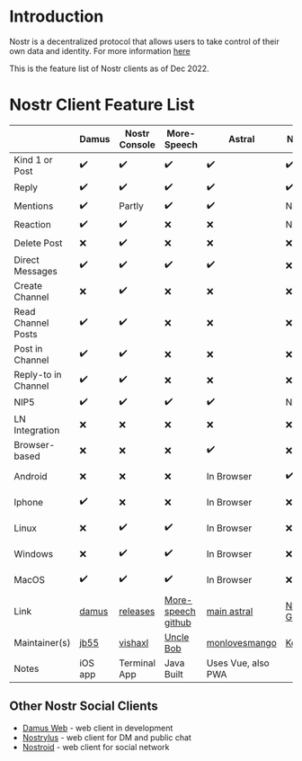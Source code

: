 
# Introduction

Nostr is a decentralized protocol that allows users to take control of their own data and identity. For more information [here](https://github.com/aljazceru/awesome-nostr)

This is the feature list of Nostr clients as of Dec 2022.


# Nostr Client Feature List

|                   |Damus             |Nostr Console     |More-Speech       |Astral            |Nostros           |Anigma            |Alphaama          |Coracle           |
|-------------------|------------------|------------------|------------------|------------------|------------------|------------------|------------------|------------------|
|Kind 1 or Post     |:heavy_check_mark:|:heavy_check_mark:|:heavy_check_mark:|:heavy_check_mark:|:heavy_check_mark:|:x:               |:heavy_check_mark:|:heavy_check_mark:|
|Reply              |:heavy_check_mark:|:heavy_check_mark:|:heavy_check_mark:|:heavy_check_mark:|:heavy_check_mark:|:x:               |:heavy_check_mark:|:heavy_check_mark:|
|Mentions           |:heavy_check_mark:|Partly            |:heavy_check_mark:|:heavy_check_mark:|Not sure          |:heavy_check_mark:|:heavy_check_mark:|:x:               |
|Reaction           |:heavy_check_mark:|:heavy_check_mark:|:x:               |:x:               |Not sure          |:x:               |:heavy_check_mark:|:heavy_check_mark:|
|Delete Post        |:x:               |:heavy_check_mark:|:x:               |:x:               |:x:               |:x:               |:x:               |:x:               |
|Direct Messages    |:heavy_check_mark:|:heavy_check_mark:|:heavy_check_mark:|:heavy_check_mark:|:x:               |:heavy_check_mark:|:x:               |:x:               |
|Create Channel     |:x:               |:heavy_check_mark:|:x:               |:x:               |:x:               |:heavy_check_mark:|:x:               |:heavy_check_mark:|
|Read Channel Posts |:heavy_check_mark:|:heavy_check_mark:|:x:               |:x:               |:x:               |:heavy_check_mark:|:x:               |:heavy_check_mark:|
|Post in Channel    |:heavy_check_mark:|:heavy_check_mark:|:x:               |:x:               |:x:               |:heavy_check_mark:|:x:               |:heavy_check_mark:|
|Reply-to in Channel|:heavy_check_mark:|:heavy_check_mark:|:x:               |:x:               |:x:               |:heavy_check_mark:|:x:               |:x:               |
|NIP5               |:heavy_check_mark:|:heavy_check_mark:|:heavy_check_mark:|:heavy_check_mark:|Not sure          |:x:               |:heavy_check_mark:|:x:               |
|LN Integration     |:x:               |:x:               |:x:               |:x:               |:x:               |:heavy_check_mark:|:x:               |:x:               |
|Browser-based      |:x:               |:x:               |:x:               |:heavy_check_mark:|:x:               |:heavy_check_mark:|:heavy_check_mark:|:heavy_check_mark:|
|Android            |:x:               |:x:               |:x:               |In Browser        |:heavy_check_mark:|In Browser        |In Browser        |In Browser        |
|Iphone             |:heavy_check_mark:|:x:               |:x:               |In Browser        |:x:               |In Browser        |In Browser        |In Browser        |
|Linux              |:x:               |:heavy_check_mark:|:heavy_check_mark:|In Browser        |:x:               |In Browser        |In Browser        |In Browser        |
|Windows            |:x:               |:heavy_check_mark:|:heavy_check_mark:|In Browser        |:x:               |In Browser        |In Browser        |In Browser        |
|MacOS              |:heavy_check_mark:|:heavy_check_mark:|:heavy_check_mark:|In Browser        |:x:               |In Browser        |In Browser        |In Browser        |
|Link               |[damus](https://damus.io/)|[releases](https://github.com/vishalxl/nostr_console/releases)|[More-speech github](https://github.com/unclebob/more-speech)|[main astral](http://astral.ninja)|[Nostros Github](https://github.com/KoalaSat/nostros) |[Anigma](http://anigma.io) |[Alphaama](http://alphaama.com)|[Coracle](https://coracle.social)|
|Maintainer(s)      |[jb55](https://jb55.com/)            |[vishaxl](https://github.com/vishalxl)  |[Uncle Bob](https://github.com/unclebob/)|[monlovesmango](https://github.com/monlovesmango)|[KoalaSat](https://github.com/KoalaSat)  |[Brill Saton](https://github.com/brilliancebitcoin)|[balas](https://github.com/eskema)     |[Staab](https://github.com/staab)|
|Notes              | iOS app          |Terminal App      |Java Built        | Uses Vue, also PWA|                  |PWA               |                  |Svelte SPA       |

## Other Nostr Social Clients

* [Damus Web](http://damus.io/web) - web client in development 
* [Nostrylus](https://Nostrylus.vercel.app) - web client for DM and public chat
* [Nostroid](http://chat.nostr.info/) - web client for social network 
